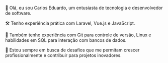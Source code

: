 👋 Olá, eu sou Carlos Eduardo, um entusiasta de tecnologia e desenvolvedor de software. 

🛠️ Tenho experiência prática com Laravel, Vue.js e JavaScript.

🔧 Também tenho experiência com Git para controle de versão, Linux e habilidades em SQL para interação com bancos de dados.

🚀 Estou sempre em busca de desafios que me permitam crescer profissionalmente e contribuir para projetos inovadores.
